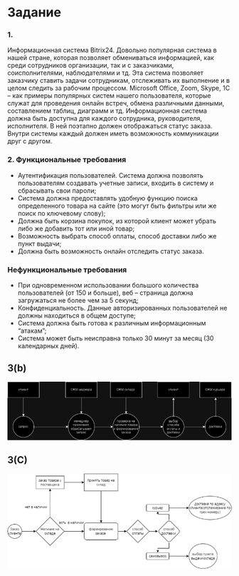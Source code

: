 # Задание #
### 1.	
Информационная система Bitrix24. Довольно популярная система в нашей стране, которая позволяет обмениваться информацией, как среди сотрудников организации, так и с заказчиками, соисполнителями, наблюдателями и тд. Эта система позволяет заказчику ставить задачи сотрудникам, отслеживать их выполнение и в целом следить за рабочим процессом. 
Microsoft Office, Zoom, Skype, 1С – как примеры популярных систем нашего пользователя, которые служат для проведения онлайн встреч, обмена различными данными, составлением таблиц, диаграмм и тд.
Информационная система должна быть доступна для каждого сотрудника, руководителя, исполнителя. В ней поэтапно должен отображаться статус заказа. Внутри системы каждый должен иметь возможность коммуникации друг с другом. 
### 2.	Функциональные требования 
- Аутентификация пользователей. Система должна позволять пользователям создавать учетные записи, входить в систему и сбрасывать свои пароли; 
- Система должна предоставлять удобную функцию поиска определенного товара на сайте (это могут быть фильтры или же поиск по ключевому слову); 
- Должна быть корзина покупок, из которой клиент может убрать либо же добавить тот или иной товар; 
- Возможность выбрать способ оплаты, способ доставки либо же пункт выдачи;
- Должна быть возможность онлайн отследить статус заказа.
### Нефункциональные требования
- При одновременном использовании большого количества пользователей (от 150 и больше), веб – страница должна загружаться не более чем за 5 секунд;
- Конфиденциальность. Данные авторизированных пользователей не должны находиться в общем доступе; 
- Система должна быть готова к различным информационным “атакам”; 
- Система может быть неисправна только 30 минут за месяц (30 календарных дней).
## 3(b) ##
![Diagram](https://github.com/pahan161/test/blob/main/bpnm(b).drawio.png)
## 3(C) ##
![Diagram](https://github.com/pahan161/test/blob/main/bpmn.drawio.png)


